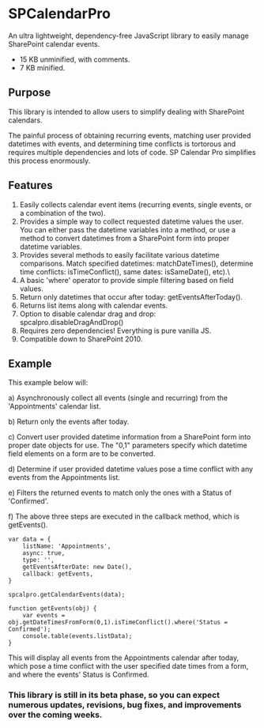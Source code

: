 # SPCalendarPro
An ultra lightweight, dependency-free JavaScript library to easily manage SharePoint calendar events.

* 15 KB unminified, with comments.
* 7 KB minified.


## Purpose
This library is intended to allow users to simplify dealing with SharePoint calendars. 

The painful process of obtaining recurring events, matching user provided datetimes with events, and determining time conflicts is tortorous and requires multiple dependencies and lots of code. SP Calendar Pro simplifies this process enormously.


## Features
1) Easily collects calendar event items (recurring events, single events, or a combination of the two).
2) Provides a simple way to collect requested datetime values the user. You can either pass the datetime variables into a method, or use a method to convert datetimes from a SharePoint form into proper datetime variables.
3) Provides several methods to easily facilitate various datetime comparisons. Match specified datetimes: matchDateTimes(), determine time conflicts: isTimeConflict(), same dates: isSameDate(), etc).\
4) A basic 'where' operator to provide simple filtering based on field values.
5) Return only datetimes that occur after today: getEventsAfterToday().
6) Returns list items along with calendar events.
7) Option to disable calendar drag and drop: spcalpro.disableDragAndDrop()
8) Requires zero dependencies! Everything is pure vanilla JS.
9) Compatible down to SharePoint 2010.



## Example

This example below will:

a) Asynchronously collect all events (single and recurring) from the 'Appointments' calendar list. 

b) Return only the events after today.

c) Convert user provided datetime information from a SharePoint form into proper date objects for use. The "0,1" parameters specify which datetime field elements on a form are to be converted.

d) Determine if user provided datetime values pose a time conflict with any events from the Appointments list.

e) Filters the returned events to match only the ones with a Status of 'Confirmed'.

f) The above three steps are executed in the callback method, which is getEvents().

    var data = {
        listName: 'Appointments',
        async: true,
        type: '',
        getEventsAfterDate: new Date(),
        callback: getEvents,
    }

    spcalpro.getCalendarEvents(data);

    function getEvents(obj) {
        var events = obj.getDateTimesFromForm(0,1).isTimeConflict().where('Status = Confirmed');
        console.table(events.listData);
    }
    

This will display all events from the Appointments calendar after today, which pose a time conflict with the user specified date times from a form, and where the events' Status is Confirmed.


### This library is still in its beta phase, so you can expect numerous updates, revisions, bug fixes, and improvements over the coming weeks.